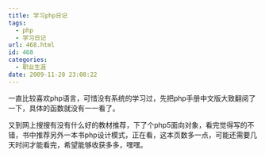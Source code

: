 ```yaml
---
title: 学习php日记
tags:
  - php
  - 学习日记
url: 468.html
id: 468
categories:
  - 职业生涯
date: 2009-11-20 23:08:22
---
```


一直比较喜欢php语言，可惜没有系统的学习过，先把php手册中文版大致翻阅了一下，具体的函数就没有一一看了。  

又到网上搜搜有没有什么好的教材推荐，下了个php5面向对象，看完觉得写的不错，书中推荐另外一本书php设计模式，正在看，这本页数多一点，可能还需要几天时间才能看完，希望能够收获多多，嘿嘿。